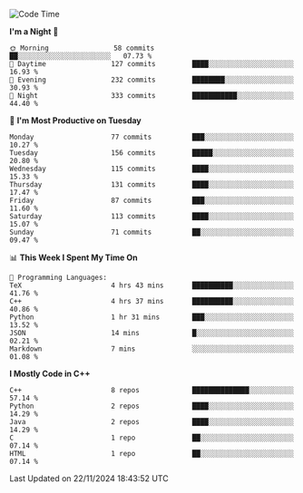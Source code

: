 <!--START_SECTION:waka-->
![Code Time](http://img.shields.io/badge/Code%20Time-185%20hrs%2045%20mins-blue)

**I'm a Night 🦉** 

```text
🌞 Morning                58 commits          ██░░░░░░░░░░░░░░░░░░░░░░░   07.73 % 
🌆 Daytime                127 commits         ████░░░░░░░░░░░░░░░░░░░░░   16.93 % 
🌃 Evening                232 commits         ████████░░░░░░░░░░░░░░░░░   30.93 % 
🌙 Night                  333 commits         ███████████░░░░░░░░░░░░░░   44.40 % 
```
📅 **I'm Most Productive on Tuesday** 

```text
Monday                   77 commits          ███░░░░░░░░░░░░░░░░░░░░░░   10.27 % 
Tuesday                  156 commits         █████░░░░░░░░░░░░░░░░░░░░   20.80 % 
Wednesday                115 commits         ████░░░░░░░░░░░░░░░░░░░░░   15.33 % 
Thursday                 131 commits         ████░░░░░░░░░░░░░░░░░░░░░   17.47 % 
Friday                   87 commits          ███░░░░░░░░░░░░░░░░░░░░░░   11.60 % 
Saturday                 113 commits         ████░░░░░░░░░░░░░░░░░░░░░   15.07 % 
Sunday                   71 commits          ██░░░░░░░░░░░░░░░░░░░░░░░   09.47 % 
```


📊 **This Week I Spent My Time On** 

```text
💬 Programming Languages: 
TeX                      4 hrs 43 mins       ██████████░░░░░░░░░░░░░░░   41.76 % 
C++                      4 hrs 37 mins       ██████████░░░░░░░░░░░░░░░   40.86 % 
Python                   1 hr 31 mins        ███░░░░░░░░░░░░░░░░░░░░░░   13.52 % 
JSON                     14 mins             █░░░░░░░░░░░░░░░░░░░░░░░░   02.21 % 
Markdown                 7 mins              ░░░░░░░░░░░░░░░░░░░░░░░░░   01.08 % 
```

**I Mostly Code in C++** 

```text
C++                      8 repos             ██████████████░░░░░░░░░░░   57.14 % 
Python                   2 repos             ████░░░░░░░░░░░░░░░░░░░░░   14.29 % 
Java                     2 repos             ████░░░░░░░░░░░░░░░░░░░░░   14.29 % 
C                        1 repo              ██░░░░░░░░░░░░░░░░░░░░░░░   07.14 % 
HTML                     1 repo              ██░░░░░░░░░░░░░░░░░░░░░░░   07.14 % 
```




 Last Updated on 22/11/2024 18:43:52 UTC
<!--END_SECTION:waka-->
